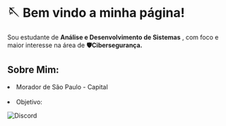 <h1>🪡 Bem vindo a minha página!</h1>

<p>Sou estudante de <strong>Análise e Desenvolvimento de Sistemas</strong> , com foco e maior interesse na área de <strong>🛡️Cibersegurança.</strong></p>

<h2>Sobre Mim:</h2>

<p><li>Morador de São Paulo - Capital</li> <br><li>Objetivo:</li></p>

<img src="https://img.shields.io/badge/Discord-5865F2?style=for-the-badge&logo=discord&logoColor=white" alt="Discord">
